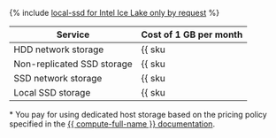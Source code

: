 {% include [local-ssd for Intel Ice Lake only by request](../../_includes/ice-lake-local-ssd-note.md) %}

| Service | Cost of 1 GB per month |
| ----------------------------------- | ------------------------------------------------------------------------ |
| HDD network storage           | {{ sku|RUB|mdb.cluster.network-hdd.kafka|month|string }} |
| Non-replicated SSD storage    | {{ sku|RUB|mdb.cluster.network-ssd-nonreplicated.kafka|month|string }} |
| SSD network storage           | {{ sku|RUB|mdb.cluster.network-nvme.kafka|month|string }} |
| Local SSD storage             | {{ sku|RUB|mdb.cluster.local-nvme.kafka|month|string }} * |

\* You pay for using dedicated host storage based on the pricing policy specified in the [{{ compute-full-name }} documentation](../../compute/pricing.md#prices).

